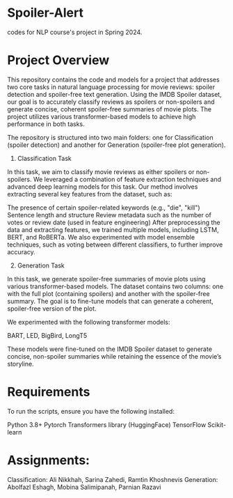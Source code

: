 # Spoiler-Alert
codes for NLP course's project in Spring  2024.

# Project Overview

This repository contains the code and models for a project that addresses two core tasks in natural language processing for movie reviews: spoiler detection and spoiler-free text generation. Using the IMDB Spoiler dataset, our goal is to accurately classify reviews as spoilers or non-spoilers and generate concise, coherent spoiler-free summaries of movie plots. The project utilizes various transformer-based models to achieve high performance in both tasks.

The repository is structured into two main folders: one for Classification (spoiler detection) and another for Generation (spoiler-free plot generation).

1. Classification Task

In this task, we aim to classify movie reviews as either spoilers or non-spoilers. We leveraged a combination of feature extraction techniques and advanced deep learning models for this task. Our method involves extracting several key features from the dataset, such as:

The presence of certain spoiler-related keywords (e.g., "die", "kill")
Sentence length and structure
Review metadata such as the number of votes or review date (used in feature engineering)
After preprocessing the data and extracting features, we trained multiple models, including LSTM, BERT, and RoBERTa. We also experimented with model ensemble techniques, such as voting between different classifiers, to further improve accuracy.

2. Generation Task

In this task, we generate spoiler-free summaries of movie plots using various transformer-based models. The dataset contains two columns: one with the full plot (containing spoilers) and another with the spoiler-free summary. The goal is to fine-tune models that can generate a coherent, spoiler-free version of the plot.

We experimented with the following transformer models:

BART, 
LED, 
BigBird, 
LongT5

These models were fine-tuned on the IMDB Spoiler dataset to generate concise, non-spoiler summaries while retaining the essence of the movie’s storyline.

# Requirements

To run the scripts, ensure you have the following installed:

Python 3.8+
Pytorch
Transformers library (HuggingFace)
TensorFlow
Scikit-learn


# Assignments:

Classification: Ali Nikkhah, Sarina Zahedi, Ramtin Khoshnevis
Generation: Abolfazl Eshagh, Mobina Salimipanah, Parnian Razavi
